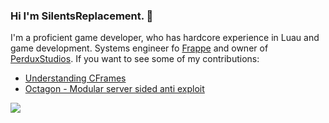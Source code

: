 ### Hi I'm SilentsReplacement. 👋

I'm a proficient game developer, who has hardcore experience in Luau and game development. Systems engineer fo [Frappe](https://www.roblox.com/groups/950346/Frapp#!/about) and owner of [PerduxStudios](https://www.roblox.com/groups/8876330/Perdux-Studios#!/about).
If you want to see some of my contributions:

- [Understanding CFrames](https://devforum.roblox.com/t/understanding-cframes/998905)
- [Octagon - Modular server sided anti exploit](https://devforum.roblox.com/t/octagon-modular-server-sided-anti-exploit/1395630)

<img src = "https://github-readme-stats.vercel.app/api?username=SilentsReplacement&&show_icons=true&title_color=ffffff&icon_color=bb2acf&text_color=daf7dc&bg_color=151515">
